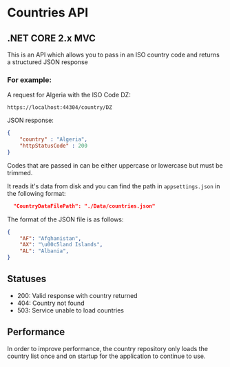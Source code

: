 # Countries API

## .NET CORE 2.x MVC

This is an API which allows you to pass in an ISO country code and returns a structured JSON response

### For example:

A request for Algeria with the ISO Code DZ:

```
https://localhost:44304/country/DZ
```

JSON response:

```json
{
    "country" : "Algeria",
    "httpStatusCode" : 200
}
```

Codes that are passed in can be either uppercase or lowercase but must be trimmed.

It reads it's data from disk and you can find the path in `appsettings.json` in the following format:

```json
  "CountryDataFilePath": "./Data/countries.json" 
```

The format of the JSON file is as follows:

```json
{
    "AF": "Afghanistan",
    "AX": "\u00c5land Islands",
    "AL": "Albania",
}
```

## Statuses

* 200: Valid response with country returned
* 404: Country not found
* 503: Service unable to load countries

## Performance

In order to improve performance, the country repository only loads the country list once and on startup for the application to continue to use.
